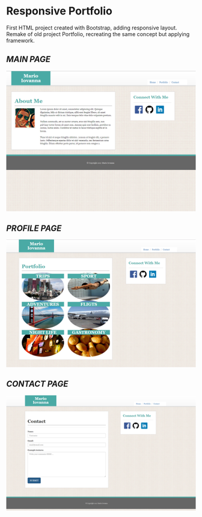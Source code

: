 # Responsive Portfolio

First HTML project created with Bootstrap, adding responsive layout. Remake of old project Portfolio, recreating the same concept but applying framework.



## *MAIN PAGE*

![alt text](https://github.com/marioiovanna/Bootstrap-Portfolio/blob/master/assets/images/home.png "Main")


## *PROFILE PAGE*

![alt text](https://github.com/marioiovanna/Bootstrap-Portfolio/blob/master/assets/images/pic.png "Port")


## *CONTACT PAGE*

![alt text](https://github.com/marioiovanna/Bootstrap-Portfolio/blob/master/assets/images/contact.png "Contact")

